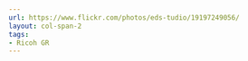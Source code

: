 ```yaml
---
url: https://www.flickr.com/photos/eds-tudio/19197249056/
layout: col-span-2
tags:
- Ricoh GR
---
```

